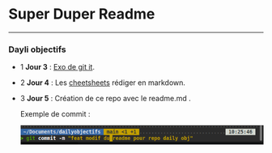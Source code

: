 # Super Duper Readme
 
---

###  Dayli objectifs

- 1 **Jour 3** : [Exo de git it](https://github.com/LucasAliasElvennope/hello-world).


- 2  **Jour 4** : Les [cheetsheets](https://github.com/LucasAliasElvennope/cheatsheets) rédiger en markdown.

- 3  **Jour 5** : Création de ce repo avec le readme.md .

   Exemple de commit :
   
  ![Exemple de commit](https://raw.githubusercontent.com/LucasAliasElvennope/Daily-objectifs/refs/heads/main/image%20pour%20repo.png)